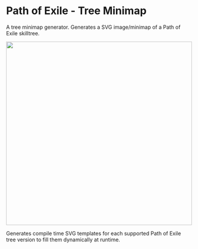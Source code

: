 Path of Exile - Tree Minimap
============================

A tree minimap generator. Generates a SVG image/minimap of a Path of Exile skilltree.

<p align="center">
    <img width="100%" height="500px" src="https://tree.pobb.in/3_19/AAAABgMDgFwUEFiexFnzrJeD992MvOqbimdxhXuhI8BmNsVmVALjL29UR60K7-szbASzDkhVS4w2wbSt8dSNXgNJsuwYZ73YJH_GZp4aOCt4BAedrt-w5YuQVfrSwWt-rwelffFd8rWFMjSCENlfSp8Wb-w4akOiAL5PGmxb1RcvL13BxYCkTC0snPAfLX1xheAS2rn06VZIZrpo8hhdMFsmKSaV5CKD2x_HrJh-x4IeuF3ZE3C7OlgQUXYR2wskqqa-EQ8dgxa_qn_k7BUnoOY7DVXWEZYfAu9QFLBVxiziYeJk5ycv42o2ieXAjLEA8EVHjRlJUQce8NU26ZUuibynCBvxCPQACEYWrQo1vdSN-3198boaL13uqbhd31uqf8cx5cD68QDw?backgroundColor=%231e293b" />
</p>

Generates compile time SVG templates for each supported Path of Exile tree version
to fill them dynamically at runtime.
